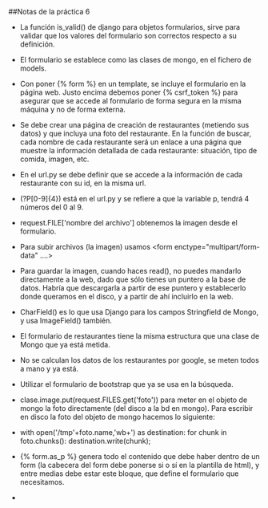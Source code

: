 ##Notas de la práctica 6
* La función is_valid() de django para objetos formularios, sirve para validar que los valores del formulario son correctos respecto a su definición.
* El formulario se establece como las clases de mongo, en el fichero de models.
* Con poner {% form %} en un template, se incluye el formulario en la página web. Justo encima debemos poner {% csrf_token %} para asegurar que se accede al formulario de forma segura en la misma máquina y no de forma externa.
* Se debe crear una página de creación de restaurantes (metiendo sus datos) y que incluya una foto del restaurante. En la función de buscar, cada nombre de cada restaurante será un enlace a una página que muestre la información detallada de cada restaurante: situación, tipo de comida, imagen, etc.
* En el url.py se debe definir que se accede a la información de cada restaurante con su id, en la misma url.
* (?P<year>[0-9]{4}) está en el url.py y se refiere a que la variable p, tendrá 4 números del 0 al 9.
* request.FILE['nombre del archivo'] obtenemos la imagen desde el formulario.
* Para subir archivos (la imagen) usamos <form enctype="multipart/form-data" ....>
* Para guardar la imagen, cuando haces read(), no puedes mandarlo directamente a la web, dado que sólo tienes un puntero a la base de datos. Habría que descargarla a partir de ese puntero y establecerlo donde queramos en el disco, y a partir de ahí incluirlo en la web.
* CharField() es lo que usa Django para los campos Stringfield de Mongo, y usa ImageField() también.
* El formulario de restaurantes tiene la misma estructura que una clase de Mongo que ya está metida.
* No se calculan los datos de los restaurantes por google, se meten todos a mano y ya está.
* Utilizar el formulario de bootstrap que ya se usa en la búsqueda.
* clase.image.put(request.FILES.get('foto')) para meter en el objeto de mongo la foto directamente (del disco a la bd en mongo).
Para escribir en disco la foto del objeto de mongo hacemos lo siguiente:
* with open('/tmp'+foto.name,'wb+') as destination:
    for chunk in foto.chunks():
        destination.write(chunk);

* {% form.as_p %} genera todo el contenido que debe haber dentro de un form (la cabecera del form debe ponerse si o sí en la plantilla de html), y entre medias debe estar este bloque, que define el formulario que necesitamos.
*   
